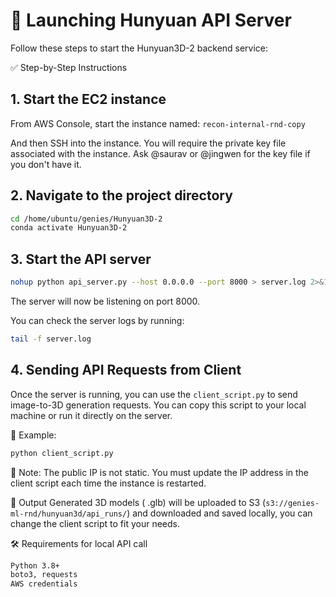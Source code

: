 # 🚀 Launching Hunyuan API Server
Follow these steps to start the Hunyuan3D-2 backend service:

✅ Step-by-Step Instructions

## 1. Start the EC2 instance
From AWS Console, start the instance named: `recon-internal-rnd-copy`

And then SSH into the instance. You will require the private key file associated with the instance.
Ask @saurav or @jingwen for the key file if you don't have it.

## 2. Navigate to the project directory

```bash
cd /home/ubuntu/genies/Hunyuan3D-2
conda activate Hunyuan3D-2
```

## 3. Start the API server

```bash
nohup python api_server.py --host 0.0.0.0 --port 8000 > server.log 2>&1 &
```
The server will now be listening on port 8000.

You can check the server logs by running:

```bash
tail -f server.log
```


## 4. Sending API Requests from Client
Once the server is running, you can use the `client_script.py` to send image-to-3D generation requests. You can copy this script to your local machine or run it directly on the server.

📄 Example:
```bash
python client_script.py
```
🔁 Note: The public IP is not static. You must update the IP address in the client script each time the instance is restarted.

📂 Output
Generated 3D models ( .glb) will be  uploaded to S3 (`s3://genies-ml-rnd/hunyuan3d/api_runs/`) and downloaded and saved locally, you can change the client script to fit your needs.


🛠 Requirements for local API call
```bash
Python 3.8+
boto3, requests
AWS credentials
```


